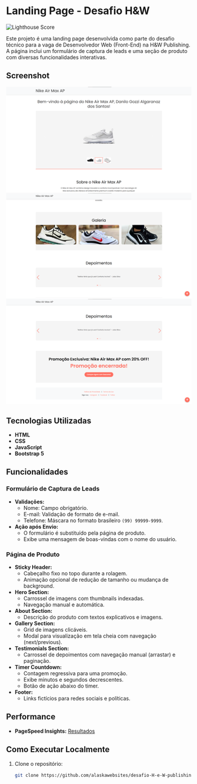 # Landing Page - Desafio H&W

![Lighthouse Score](https://img.shields.io/badge/Lighthouse-95%20|%20100%20|%20100%20|%20100-brightgreen)

Este projeto é uma landing page desenvolvida como parte do desafio técnico para a vaga de Desenvolvedor Web (Front-End) na H&W Publishing. A página inclui um formulário de captura de leads e uma seção de produto com diversas funcionalidades interativas.

## Screenshot

![Screenshot da Landing Page](assets/img/lading_page_img_1.png)
![Screenshot da Landing Page](assets/img/lading_page_img_2.png)
![Screenshot da Landing Page](assets/img/lading_page_img_3.png)

## Tecnologias Utilizadas

- **HTML**
- **CSS**
- **JavaScript**
- **Bootstrap 5**

## Funcionalidades

### Formulário de Captura de Leads

- **Validações:**
  - Nome: Campo obrigatório.
  - E-mail: Validação de formato de e-mail.
  - Telefone: Máscara no formato brasileiro `(99) 99999-9999`.
- **Ação após Envio:**
  - O formulário é substituído pela página de produto.
  - Exibe uma mensagem de boas-vindas com o nome do usuário.

### Página de Produto

- **Sticky Header:**
  - Cabeçalho fixo no topo durante a rolagem.
  - Animação opcional de redução de tamanho ou mudança de background.
- **Hero Section:**
  - Carrossel de imagens com thumbnails indexadas.
  - Navegação manual e automática.
- **About Section:**
  - Descrição do produto com textos explicativos e imagens.
- **Gallery Section:**
  - Grid de imagens clicáveis.
  - Modal para visualização em tela cheia com navegação (next/previous).
- **Testimonials Section:**
  - Carrossel de depoimentos com navegação manual (arrastar) e paginação.
- **Timer Countdown:**
  - Contagem regressiva para uma promoção.
  - Exibe minutos e segundos decrescentes.
  - Botão de ação abaixo do timer.
- **Footer:**
  - Links fictícios para redes sociais e políticas.

## Performance

- **PageSpeed Insights:** [Resultados](https://pagespeed.web.dev/analysis/https-alaskawebsites-github-io-desafio-H-e-W-publishing/mup5m9o9dy?form_factor=mobile)

## Como Executar Localmente

1. Clone o repositório:
   ```bash
   git clone https://github.com/alaskawebsites/desafio-H-e-W-publishing.git
   ```
